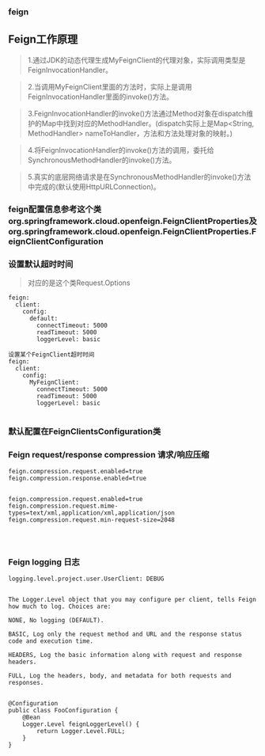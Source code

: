 ### feign


## Feign工作原理

> 1.通过JDK的动态代理生成MyFeignClient的代理对象，实际调用类型是FeignInvocationHandler。

> 2.当调用MyFeignClient里面的方法时，实际上是调用FeignInvocationHandler里面的invoke()方法。

> 3.FeignInvocationHandler的invoke()方法通过Method对象在dispatch维护的Map中找到对应的MethodHandler。(dispatch实际上是Map<String, MethodHandler> nameToHandler，方法和方法处理对象的映射。)

> 4.将FeignInvocationHandler的invoke()方法的调用，委托给SynchronousMethodHandler的invoke()方法。

> 5.真实的底层网络请求是在SynchronousMethodHandler的invoke()方法中完成的(默认使用HttpURLConnection)。


### feign配置信息参考这个类org.springframework.cloud.openfeign.FeignClientProperties及org.springframework.cloud.openfeign.FeignClientProperties.FeignClientConfiguration


### 设置默认超时时间
> 对应的是这个类Request.Options

```
feign:
  client:
    config:
      default:
        connectTimeout: 5000
        readTimeout: 5000
        loggerLevel: basic

设置某个FeignClient超时时间        
feign:
  client:
    config:
      MyFeignClient:
        connectTimeout: 5000
        readTimeout: 5000
        loggerLevel: basic
                        
```

### 默认配置在FeignClientsConfiguration类


### Feign request/response compression 请求/响应压缩

```
feign.compression.request.enabled=true
feign.compression.response.enabled=true


feign.compression.request.enabled=true
feign.compression.request.mime-types=text/xml,application/xml,application/json
feign.compression.request.min-request-size=2048




```


### Feign logging 日志

```
logging.level.project.user.UserClient: DEBUG
```



```

The Logger.Level object that you may configure per client, tells Feign how much to log. Choices are:

NONE, No logging (DEFAULT).

BASIC, Log only the request method and URL and the response status code and execution time.

HEADERS, Log the basic information along with request and response headers.

FULL, Log the headers, body, and metadata for both requests and responses.


@Configuration
public class FooConfiguration {
    @Bean
    Logger.Level feignLoggerLevel() {
        return Logger.Level.FULL;
    }
}

```






























